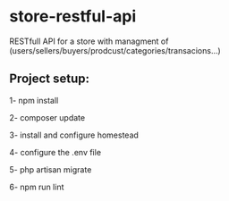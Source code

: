 # store-restful-api
RESTfull API for a store with managment of (users/sellers/buyers/prodcust/categories/transacions...)

## Project setup:

1- npm install

2- composer update

3- install and configure homestead

4- configure the .env file

5- php artisan migrate

6- npm run lint
